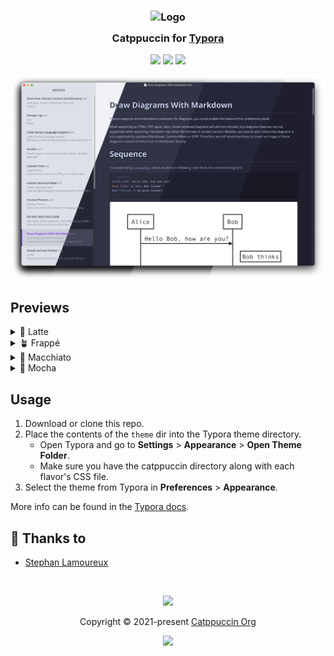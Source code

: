 <h3 align="center">
	<img src="https://raw.githubusercontent.com/catppuccin/catppuccin/main/assets/logos/exports/1544x1544_circle.png" width="100" alt="Logo"/><br/>
	<img src="https://raw.githubusercontent.com/catppuccin/catppuccin/main/assets/misc/transparent.png" height="30" width="0px"/>
	Catppuccin for <a href="https://typora.io">Typora</a>
	<img src="https://raw.githubusercontent.com/catppuccin/catppuccin/main/assets/misc/transparent.png" height="30" width="0px"/>
</h3>

<p align="center">
	<a href="https://github.com/stephanlamoureux/typora-catppuccin/stargazers"><img src="https://img.shields.io/github/stars/stephanlamoureux/typora-catppuccin?colorA=363a4f&colorB=b7bdf8&style=for-the-badge"></a>
	<a href="https://github.com/stephanlamoureux/typora-catppuccin/issues"><img src="https://img.shields.io/github/issues/stephanlamoureux/typora-catppuccin?colorA=363a4f&colorB=f5a97f&style=for-the-badge"></a>
	<a href="https://github.com/stephanlamoureux/typora-catppuccin/contributors"><img src="https://img.shields.io/github/contributors/stephanlamoureux/typora-catppuccin?colorA=363a4f&colorB=a6da95&style=for-the-badge"></a>
</p>

<p align="center">
	<img src="./assets/preview.webp"/>
</p>

## Previews

<details>
<summary>🌻 Latte</summary>
<img src="./assets/latte.png"/>
</details>
<details>
<summary>🪴 Frappé</summary>
<img src="./assets/frappe.png"/>
</details>
<details>
<summary>🌺 Macchiato</summary>
<img src="./assets/macchiato.png"/>
</details>
<details>
<summary>🌿 Mocha</summary>
<img src="./assets/mocha.png"/>
</details>

## Usage

1. Download or clone this repo.
2. Place the contents of the `theme` dir into the Typora theme directory.
   - Open Typora and go to **Settings** > **Appearance** > **Open Theme Folder**.
   - Make sure you have the catppuccin directory along with each flavor's CSS file.
3. Select the theme from Typora in **Preferences** > **Appearance**.

More info can be found in the <a href="https://theme.typora.io/doc">Typora docs</a>.

## 💝 Thanks to

- [Stephan Lamoureux](https://github.com/stephanlamoureux)

&nbsp;

<p align="center">
	<img src="https://raw.githubusercontent.com/catppuccin/catppuccin/main/assets/footers/gray0_ctp_on_line.svg?sanitize=true" />
</p>

<p align="center">
	Copyright &copy; 2021-present <a href="https://github.com/catppuccin" target="_blank">Catppuccin Org</a>
</p>

<p align="center">
	<a href="https://github.com/catppuccin/catppuccin/blob/main/LICENSE"><img src="https://img.shields.io/static/v1.svg?style=for-the-badge&label=License&message=MIT&logoColor=d9e0ee&colorA=363a4f&colorB=b7bdf8"/></a>
</p>
